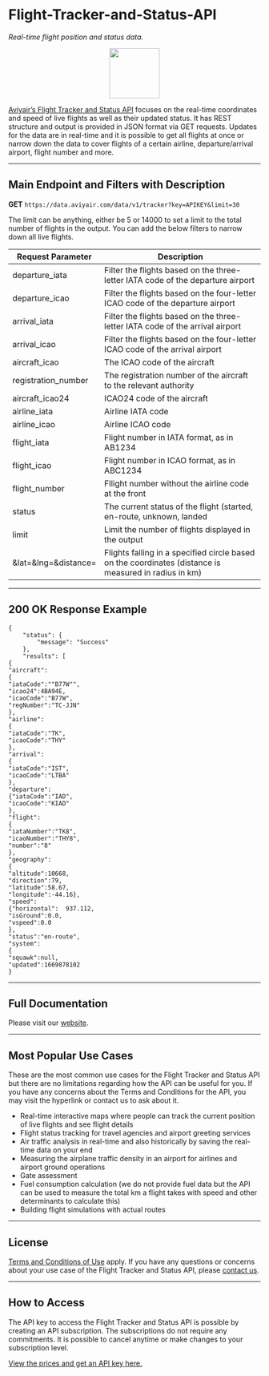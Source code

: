 # Flight-Tracker-and-Status-API
*Real-time flight position and status data.*

<div id="header" align="center">
  <img src="https://media.giphy.com/media/LRZc4dV2kf787nbOB3/giphy.gif" width="100"/>
</div>

[Aviyair’s Flight Tracker and Status API]( https://aviyair.com/flight-tracker-and-status-api/) focuses on the real-time coordinates and speed of live flights as well as their updated status. It has REST structure and output is provided in JSON format via GET requests. Updates for the data are in real-time and it is possible to get all flights at once or narrow down the data to cover flights of a certain airline, departure/arrival airport, flight number and more.

--------

## Main Endpoint and Filters with Description

**GET** `https://data.aviyair.com/data/v1/tracker?key=APIKEY&limit=30`

The limit can be anything, either be 5 or 14000 to set a limit to the total number of flights in the output. You can add the below filters to narrow down all live flights.

| Request Parameter  | Description |
| ------------- | ------------- |
| departure_iata  | Filter the flights based on the three-letter IATA code of the departure airport   |
| departure_icao  | Filter the flights based on the four-letter ICAO code of the departure airport   |
| arrival_iata  | Filter the flights based on the three-letter IATA code of the arrival airport  |
| arrival_icao  | Filter the flights based on the four-letter ICAO code of the arrival airport  |
| aircraft_icao | The ICAO code of the aircraft  |
| registration_number | The registration number of the aircraft to the relevant authority  |
| aircraft_icao24  | ICAO24 code of the aircraft  |
| airline_iata  | Airline IATA code  |
| airline_icao | Airline ICAO code  |
| flight_iata  | Flight number in IATA format, as in AB1234 |
| flight_icao  | Flight number in ICAO format, as in ABC1234  |
| flight_number  | Fllight number without the airline code at the front |
| status | The current status of the flight (started, en-route, unknown, landed  |
| limit | Limit the number of flights displayed in the output  |
| &lat=&lng=&distance= | Flights falling in a specified circle based on the coordinates (distance is measured in radius in km) |

------

## 200 OK Response Example

```
{
    "status": {
        "message": "Success"
    },
    "results": [
{
"aircraft":
{
"iataCode":""B77W"",
"icao24":4BA94E,
"icaoCode":"B77W",
"regNumber":"TC-JJN"
},
"airline":
{
"iataCode":"TK",
"icaoCode":"THY"
},
"arrival":
{
"iataCode":"IST",
"icaoCode":"LTBA"
},
"departure":
{"iataCode":"IAD",
"icaoCode":"KIAD"
},
"flight":
{
"iataNumber":"TK8",
"icaoNumber":"THY8",
"number":"8"
},
"geography":
{
"altitude":10668,
"direction":79,
"latitude":58.67,
"longitude":-44.16},
"speed":
{"horizontal":	937.112,
"isGround":0.0,
"vspeed":0.0
},
"status":"en-route",
"system":
{
"squawk":null,
"updated":1669878102
}

```

-------


## Full Documentation

Please visit our [website]( https://aviyair.com/documentation/).

-------

## Most Popular Use Cases

These are the most common use cases for the Flight Tracker and Status API but there are no limitations regarding how the API can be useful for you. If you have any concerns about the Terms and Conditions for the API, you may visit the hyperlink or contact us to ask about it.

-	Real-time interactive maps where people can track the current position of live flights and see flight details
-	Flight status tracking for travel agencies and airport greeting services
-	Air traffic analysis in real-time and also historically by saving the real-time data on your end
-	Measuring the airplane traffic density in an airport for airlines and airport ground operations
-	Gate assessment
-	Fuel consumption calculation (we do not provide fuel data but the API can be used to measure the total km a flight takes with speed and other determinants to calculate this)
-	Building flight simulations with actual routes

---------

## License

[Terms and Conditions of Use](https://aviyair.com/terms-and-conditions/) apply. If you have any questions or concerns about your use case of the Flight Tracker and Status API, please [contact us](https://aviyair.com/contact-aviyair/). 

--------

## How to Access

The API key to access the Flight Tracker and Status API is possible by creating an API subscription. The subscriptions do not require any commitments. It is possible to cancel anytime or make changes to your subscription level.

[View the prices and get an API key here.](https://aviyair.com/pricing-subscription-plans/)

